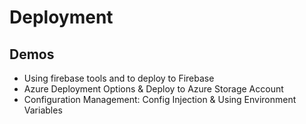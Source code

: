 # Deployment

## Demos

- Using firebase tools and to deploy to Firebase
- Azure Deployment Options & Deploy to Azure Storage Account
- Configuration Management: Config Injection & Using Environment Variables
